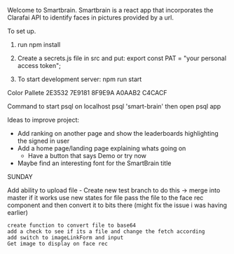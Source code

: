 Welcome to Smartbrain. 
Smartbrain is a react app that incorporates the Clarafai API to identify faces in pictures provided by a url.

To set up.

1. run npm install

2. Create a secrets.js file in src and put: 
    export const PAT = "your personal access token";

3. To start development server: npm run start



Color Pallete
2E3532
7E9181
8F9E9A
A0AAB2
C4CACF

Command to start psql on localhost
psql 'smart-brain'
then open psql app

Ideas to improve project:
- Add ranking on another page and show the leaderboards highlighting the signed in user
- Add a home page/landing page explaining whats going on
    - Have a button that says Demo or try now
- Maybe find an interesting font for the SmartBrain title

SUNDAY 

Add ability to upload file - Create new test branch to do this -> merge into master if it works
    use new states for file 
    pass the file to the face rec component and then convert it to bits there (might fix the issue i was having earlier)
    
    create function to convert file to base64
    add a check to see if its a file and change the fetch according
    add switch to imageLinkForm and input
    Get image to display on face rec
    